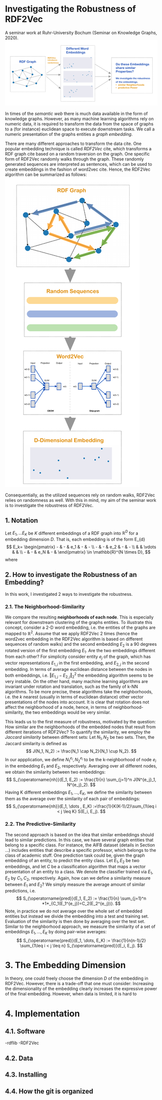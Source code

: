 # Investigating the Robustness of RDF2Vec
A seminar work at Ruhr-University Bochum (Seminar on Knowledge Graphs, 2020).
![alt text](poster/plots/exp_setup-1.png "Logo Title Text 1")

In times of the *semantic web* there is much data available in the
form of knowledge graphs. 
However, as many machine learning algorithms rely on 
numeric data, it is required to transform the data from the space 
of graphs to a (for instance) euclidean space to execute downstream
tasks.
We call a numeric presentation of the graphs entities a *graph embedding*.

There are many different approaches to transform the data cite. 
One popular embedding technique is called *RDF2Vec* cite, which transforms
a RDF graph cite based on a random traversion on the graph. One specific 
form of RDF2Vec randomly walks through the graph. These randomly generated 
sequences are interpreted as sentences, which can be used to create embeddings 
in the fashion of word2vec cite. 
Hence, the RDF2Vec algorithm can be summarized as follows:
![alt text](poster/plots/rdf2vec_nutshell-1.png "RDF2Vec in a Nutshell")

Consequentially, as the utilized sequences rely on random walks, RDF2Vec relies on 
randomness as well. With this in mind, my aim of the seminar work is to investigate
the robustness of RDF2Vec.

## 1. Notation
Let $E_1, \dots E_K$ be $K$ different embeddings of a RDF graph into
$\mathbb{R}^D$ for a embedding dimension $D$. That is, each embedding 
is of the form E_{d}
$$
    E_k= \begin{pmatrix}
        - & - & e_1 & - & - \\
        - & - & e_2 & - & - \\
        & & \vdots &  & \\
        - & - & e_N & - & 
\end{pmatrix} \in \mathbb{R}^{N \times D},
$$
where 


## 2. How to investigate the Robustness of an Embedding?
In this work, I investigated 2 ways to investigate the robustness. 

### 2.1. The Neighborhood-Similarity
We compare the resulting **neighborhoods of each node**. This is 
especially relevant for downstream clustering of the graphs entities.
   To illustrate this concept, consider a 2-D word embedding, i.e. 
   the entities of the graphs are mapped to $\mathbb{R}^2$. Assume 
   that we apply RDF2Vec 2 times (hence the word2vec embedding in 
   the RDF2Vec algorithm is based on different sequences of random
   walks) and the second embedding $E_2$ is a 90 degrees rotated version 
   of the first embedding $E_1$. Are the two embeddings different from each 
   other? For simplicity consider entity $e_j$ of the graph, which has vector 
   representations $E_{1,j}$ in the first embedding, and $E_{2,j}$ in the second 
   embedding. In terms of average euclidean distance between 
   the nodes in both embeddings, i.e. $\Vert E_{1,j} - E_{2,j}\Vert_2^2$ the embedding algorithm seems to be very instable.
   On the other hand, many machine learning algorithms are invariant under rotation and translation, such as the family of k-NN algorithms. To be more precise, these algorithms
   take the neighborhoods, i.e. the $k$ nearest (usually in terms of euclidean distance) other vector presentations of the nodes into account. It is clear that rotation does not
   affect the neighborhood of a node, hence, in terms of neighborhood-similarity, the 
   two embeddings would be very similar. 
   
   This leads us to the first measure of robustness, motivated by the question:
      How similar are the neighborhoods of the embedded nodes that result from different iterations of RDF2Vec?
   To quantify the similarity, we employ the *Jaccard similarity* between different sets: 
   Let $N_1, N_2$ be two sets. Then, the Jaccard similarity is defined as 
   $$
      J(N_1, N_2) := \frac{N_1 \cap N_2}{N_1 \cup N_2}.
   $$
   In our appplication, we define $N^{e_i}_1, N^{e_i}_2$ to be the k-neighborhood of node $e_i$ in the embedding $E_1$ and $E_2$, respectively. Averaging over all different nodes, we obtain the similarity between two embeddings:
   $$
      S_{\operatorname{nh}}(E_1, E_2) := \frac{1}{n} \sum_{j=1}^n J(N^{e_j}_1, N^{e_j}_2).
   $$
   Having K different embeddings $E_1, \dots , E_K$, we define the similarity between them as the average over the similarity of each pair of embeddings:
   $$
      S_{\operatorname{nh}}(E_1, \dots , E_K) :=\frac{1}{K(K-1)/2}\sum_{1\leq i < j \leq K} S(E_i, E_j).
   $$
   
   
### 2.2. The Predictive-Similarity
The second approach is based on the idea that similar embeddings should lead to similar predictions. In this case, we have several graph entities that belong to a specific class. For instance, the AIFB dataset (details in Section ...) includes entities that describe a specific professor, which belongs to the class of academic stuff. One prediction task could be, given the graph embedding of an entity, to predict the entity class. Let $E_1, E_2$ be two embeddings, and let $C$ be a classification algorithm that maps a vector presentation of an entity to a class. We denote the classifier trained via $E_1, E_2$ by $C_1, C_2$, respectively. Again, how can we define a similarity measure between $E_1$ and $E_2$? 
We simply measure the average amount of similar predictions, i.e. 
$$
   S_{\operatorname{pred}}(E_1, E_2) := \frac{1}{n} \sum_{j=1}^n *1*_{C_1(E_1^{e_j})=C_2(E_2^{e_j})}. 
$$
Note, in practice we do not average over the whole set of embedded entities but instead we divide the embedding into a test and training set. Evaluation of the similarity is then done by averaging over the test set.
Similar to the neighborhood approach, we measure the similarity of a set of embeddings $E_1,\dots ,E_K$ by doing pair-wise averages:
$$
   S_{\operatorname{pred}}(E_1, \dots, E_K) := \frac{1}{n(n-1)/2} \sum_{1\leq i < j \leq n} S_{\operatorname{pred}}(E_i, E_j).
$$

# 3. The Embedding Dimension
In theory, one could freely choose the dimension $D$ of the embedding in RDF2Vec. However, there is a trade-off that one must consider: 
Increasing the dimensionality of the embedding clearly increases the expressive power of the final embedding. However, when data is limited, it is hard to 


# 4. Implementation
## 4.1. Software
-rdflib 
-RDF2Vec 
## 4.2. Data

## 4.3. Installing

## 4.4. How the git is organized


